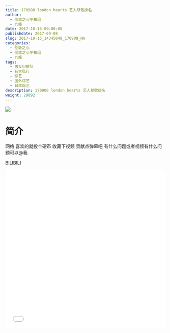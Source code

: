 ```yaml
---
title: 170908 london hearts 艺人尊敬排名
author: 
  - 伦敦之心字幕组
  - 九條
date: 2017-10-15 00:00:00
publishdate: 2017-09-08
slug: 2017-10-15_14345049_170908_NA
categories: 
  - 伦敦之心
  - 伦敦之心字幕组
  - 九條
tags: 
  - 男女纠察队
  - 有吉弘行
  - 综艺
  - 国外综艺
  - 日本综艺
description: 170908 london hearts 艺人尊敬排名
weight: 29092
---
```


![](https://i.imgur.com/J6bIJ80.jpg)

# 简介  
网络
喜欢的就投个硬币 收藏下视频 贡献点弹幕吧 有什么问题或者视频有什么问题可以@我

  [BILIBILI](https://www.bilibili.com/video/av14345049/)


  <iframe src="//www.bilibili.com/html/html5player.html?cid=23409472&aid=14345049" width="100%" height="500" frameborder="0" allowfullscreen="allowfullscreen"></iframe>
